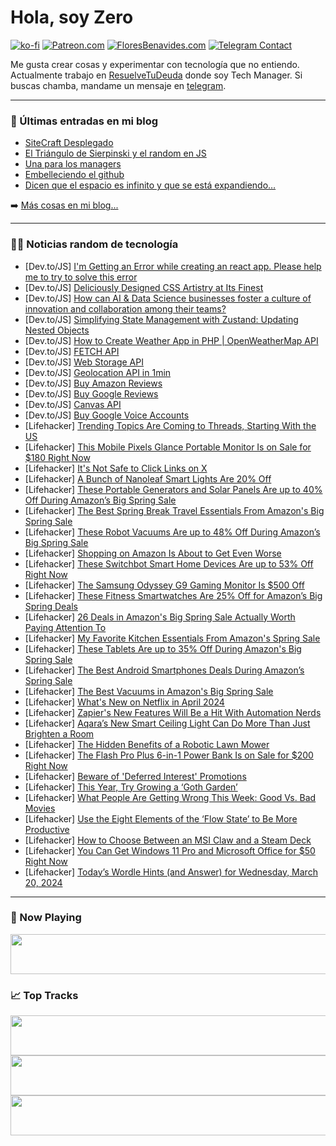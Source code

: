 # Hola, soy Zero

[![ko-fi](https://ko-fi.com/img/githubbutton_sm.svg)](https://ko-fi.com/J3J4N0LUK)
[![Patreon.com](https://img.shields.io/endpoint.svg?url=https%3A%2F%2Fshieldsio-patreon.vercel.app%2Fapi%3Fusername%3Dzerodragon%26type%3Dpatrons&style=for-the-badge)](https://patreon.com/zerodragon)
[![FloresBenavides.com](https://img.shields.io/website?down_message=oops&label=MiBlog&style=for-the-badge&up_message=online&url=https%3A%2F%2Ffloresbenavides.com)](https://floresbenavides.com)
[![Telegram Contact](https://img.shields.io/badge/escr%C3%ADbeme-ZeroDragon-%2326A5E4?style=for-the-badge&logo=telegram)](https://t.me/zerodragon)

Me gusta crear cosas y experimentar con tecnología que no entiendo.
Actualmente trabajo en [ResuelveTuDeuda](http://github.com/resuelve) donde soy Tech Manager.
Si buscas chamba, mandame un mensaje en [telegram](https://t.me/zerodragon).

---

### 📕 Últimas entradas en mi blog
<!-- BLOG-POST-LIST:START -->
- [SiteCraft Desplegado](https://floresbenavides.com/sitecraft-desplegado/)
- [El Triángulo de Sierpinski y el random en JS](https://floresbenavides.com/el-triangulo-de-sierpinski-y-el-random-en-js/)
- [Una para los managers](https://floresbenavides.com/una-para-los-managers/)
- [Embelleciendo el github](https://floresbenavides.com/embelleciendo-el-github/)
- [Dicen que el espacio es infinito y que se está expandiendo…](https://floresbenavides.com/dicen-que-el-espacio-es-infinito-y-que-se-esta-expandiendo/)
<!-- BLOG-POST-LIST:END -->

➡️ [Más cosas en mi blog...](https://floresbenavides.com)

---

### 👨‍💻 Noticias random de tecnología
<!-- TECH-POSTS:START -->
- [Dev.to/JS] [I&#39;m Getting an Error while creating an react app. Please help me to try to solve this error](https://dev.to/seema2000/im-getting-an-error-while-creating-an-react-app-please-help-me-to-try-to-solve-this-error-1c69)
- [Dev.to/JS] [Deliciously Designed CSS Artistry at Its Finest](https://dev.to/gauharnawab/deliciously-designed-css-artistry-at-its-finest-56ed)
- [Dev.to/JS] [How can AI &amp; Data Science businesses foster a culture of innovation and collaboration among their teams?](https://dev.to/yagnapandya9/how-can-ai-data-science-businesses-foster-a-culture-of-innovation-and-collaboration-among-their-teams-o6h)
- [Dev.to/JS] [Simplifying State Management with Zustand: Updating Nested Objects](https://dev.to/fazle-rabbi-dev/simplifying-state-management-with-zustand-updating-nested-objects-521g)
- [Dev.to/JS] [How to Create Weather App in PHP | OpenWeatherMap API](https://dev.to/hmawebdesign/how-to-create-weather-app-in-php-openweathermap-api-17lb)
- [Dev.to/JS] [FETCH API](https://dev.to/sharmi2020/fetch-api-7nd)
- [Dev.to/JS] [Web Storage API](https://dev.to/saivinaygondrala/web-storage-api-oc1)
- [Dev.to/JS] [Geolocation API in 1min](https://dev.to/agrawalkeshav483/geolocation-api-in-1min-h57)
- [Dev.to/JS] [Buy Amazon Reviews](https://dev.to/fiwimev740/buy-amazon-reviews-1ikb)
- [Dev.to/JS] [Buy Google Reviews](https://dev.to/fiwimev740/buy-google-reviews-3mic)
- [Dev.to/JS] [Canvas API](https://dev.to/theabbie/canvas-api-1db7)
- [Dev.to/JS] [Buy Google Voice Accounts](https://dev.to/fiwimev740/buy-google-voice-accounts-386i)
- [Lifehacker] [Trending Topics Are Coming to Threads, Starting With the US](https://lifehacker.com/tech/trending-topics-are-coming-to-threads)
- [Lifehacker] [This Mobile Pixels Glance Portable Monitor Is on Sale for $180 Right Now](https://lifehacker.com/tech/mobile-pixels-glance-portable-monitor-sale)
- [Lifehacker] [It&#39;s Not Safe to Click Links on X](https://lifehacker.com/tech/its-not-safe-to-click-links-on-x)
- [Lifehacker] [A Bunch of Nanoleaf Smart Lights Are 20% Off](https://lifehacker.com/tech/best-deals-nanoleaf-spring-sale)
- [Lifehacker] [These Portable Generators and Solar Panels Are up to 40% Off During Amazon’s Big Spring Sale](https://lifehacker.com/tech/jackery-portable-generators-amazon-big-spring-sale)
- [Lifehacker] [The Best Spring Break Travel Essentials From Amazon&#39;s Big Spring Sale](https://lifehacker.com/travel/best-travel-deals-amazon-spring-sale)
- [Lifehacker] [These Robot Vacuums Are up to 48% Off During Amazon’s Big Spring Sale](https://lifehacker.com/home/amazon-big-spring-sale-robot-vacuums)
- [Lifehacker] [Shopping on Amazon Is About to Get Even Worse](https://lifehacker.com/tech/shopping-on-amazon-is-about-to-get-even-worse)
- [Lifehacker] [These Switchbot Smart Home Devices Are up to 53% Off Right Now](https://lifehacker.com/tech/switchbot-smart-home-products-sale)
- [Lifehacker] [The Samsung Odyssey G9 Gaming Monitor Is $500 Off](https://lifehacker.com/tech/samsung-odyssey-g9-gaming-monitor-sale)
- [Lifehacker] [These Fitness Smartwatches Are 25% Off for Amazon’s Big Spring Deals](https://lifehacker.com/health/best-smartwatch-deals-for-amazon-big-spring-day)
- [Lifehacker] [26 Deals in Amazon&#39;s Big Spring Sale Actually Worth Paying Attention To](https://lifehacker.com/tech/best-amazon-big-spring-sale-deals)
- [Lifehacker] [My Favorite Kitchen Essentials From Amazon&#39;s Spring Sale](https://lifehacker.com/food-drink/kitchen-essentials-amazon-spring-sale)
- [Lifehacker] [These Tablets Are up to 35% Off During Amazon&#39;s Big Spring Sale](https://lifehacker.com/tech/samsung-lenovo-google-tablets-on-sale-at-amazon)
- [Lifehacker] [The Best Android Smartphones Deals During Amazon’s Spring Sale](https://lifehacker.com/tech/best-deals-on-android-smartphones-during-amazon-spring-sale)
- [Lifehacker] [The Best Vacuums in Amazon&#39;s Big Spring Sale](https://lifehacker.com/home/best-vacuums-in-amazon-big-spring-sale)
- [Lifehacker] [What&#39;s New on Netflix in April 2024](https://lifehacker.com/entertainment/whats-new-on-netflix-in-april-2024)
- [Lifehacker] [Zapier&#39;s New Features Will Be a Hit With Automation Nerds](https://lifehacker.com/tech/zapier-new-features-hit-with-automation-nerds)
- [Lifehacker] [Aqara’s New Smart Ceiling Light Can Do More Than Just Brighten a Room](https://lifehacker.com/tech/aqara-smart-ceiling-light-t1m-review)
- [Lifehacker] [The Hidden Benefits of a Robotic Lawn Mower](https://lifehacker.com/home/hidden-benefits-of-robotic-lawnmowers)
- [Lifehacker] [The Flash Pro Plus 6-in-1 Power Bank Is on Sale for $200 Right Now](https://lifehacker.com/flash-pro-plus-power-bank-sale)
- [Lifehacker] [Beware of &#39;Deferred Interest&#39; Promotions](https://lifehacker.com/money/beware-deferred-interest-promotions)
- [Lifehacker] [This Year, Try Growing a ‘Goth Garden’](https://lifehacker.com/home/how-to-grow-a-goth-garden)
- [Lifehacker] [What People Are Getting Wrong This Week: Good Vs. Bad Movies](https://lifehacker.com/entertainment/what-people-are-getting-wrong-this-week-good-vs-bad-movies)
- [Lifehacker] [Use the Eight Elements of the ‘Flow State’ to Be More Productive](https://lifehacker.com/work/how-to-use-the-flow-state)
- [Lifehacker] [How to Choose Between an MSI Claw and a Steam Deck](https://lifehacker.com/tech/msi-claw-versus-steam-deck-review)
- [Lifehacker] [You Can Get Windows 11 Pro and Microsoft Office for $50 Right Now](https://lifehacker.com/tech/windows-11-pro-microsoft-office-sale)
- [Lifehacker] [Today’s Wordle Hints &lpar;and Answer&rpar; for Wednesday, March 20, 2024](https://lifehacker.com/entertainment/wordle-hint-answer-today)<!-- TECH-POSTS:END -->

---

### 🎵 Now Playing
<a href="https://spotify-now-playing-dun.vercel.app/now-playing?open"><img src="https://spotify-now-playing-dun.vercel.app/now-playing" width="540" height="64"></a>

### 📈 Top Tracks
<a href="https://spotify-now-playing-dun.vercel.app/top-tracks?i=1&open"><img src="https://spotify-now-playing-dun.vercel.app/top-tracks?i=1" width="540" height="64"></a>
<a href="https://spotify-now-playing-dun.vercel.app/top-tracks?i=2&open"><img src="https://spotify-now-playing-dun.vercel.app/top-tracks?i=2" width="540" height="64"></a>
<a href="https://spotify-now-playing-dun.vercel.app/top-tracks?i=3&open"><img src="https://spotify-now-playing-dun.vercel.app/top-tracks?i=3" width="540" height="64"></a>
